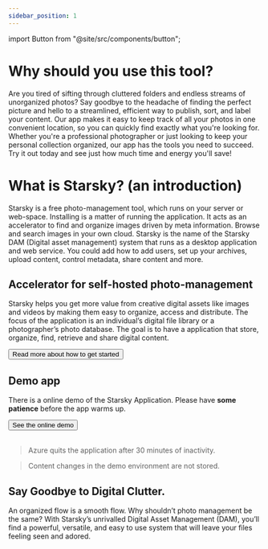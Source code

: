 ```yaml
---
sidebar_position: 1
---
```


import Button from "@site/src/components/button";

# Why should you use this tool?

Are you tired of sifting through cluttered folders and endless streams of unorganized photos? 
Say goodbye to the headache of finding the perfect picture and hello to a streamlined, 
efficient way to publish, sort, and label your content. 
Our app makes it easy to keep track of all your photos in one convenient location, 
so you can quickly find exactly what you're looking for. 
Whether you're a professional photographer or just looking to keep your personal collection organized, 
our app has the tools you need to succeed. Try it out today and see just how much time and energy you'll save!

# What is Starsky? (an introduction)

Starsky is a free photo-management tool, which runs on your server or web-space. 
Installing is a matter of running the application. 
It acts as an accelerator to find and organize images driven by meta information. 
Browse and search images in your own cloud. 
Starsky is the name of the Starsky DAM (Digital asset management) system that runs as a desktop application and web service.
You could add how to add users, set up your archives, upload content, control metadata, share content and more.

## Accelerator for self-hosted photo-management

Starsky helps you get more value from creative digital assets like images and videos by making them easy to organize, 
access and distribute. The focus of the application is an individual’s digital file library or a photographer’s photo database. 
The goal is to have a application that store, organize, find, retrieve and share digital content.

<Button href="getting-started" color="#25c2a0">
  Read more about how to get started
</Button>

## Demo app

There is a online demo of the Starsky Application. Please have **some patience** before the app warms up.

<Button href="https://demo.qdraw.nl" color="#25c2a0">
  See the online demo
</Button>
<br />
<br />

> Azure quits the application after 30 minutes of inactivity.

> Content changes in the demo environment are not stored.

## Say Goodbye to Digital Clutter.

An organized flow is a smooth flow. 
Why shouldn’t photo management be the same? With Starsky’s unrivalled 
Digital Asset Management (DAM), you’ll find a powerful, 
versatile, and easy to use system that will leave your files feeling seen and adored.
